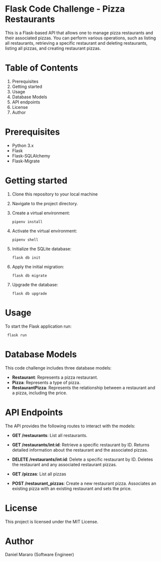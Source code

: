# Flask Code Challenge - Pizza Restaurants

This is a Flask-based API that allows one to manage pizza restaurants and their associated pizzas. You can perform various operations, such as listing all restaurants, retrieving a specific restaurant and deleting restaurants, listing all pizzas, and creating restaurant pizzas.

# Table of Contents
1. Prerequisites
2. Getting started
3. Usage
4. Database Models
5. API endpoints
6. License
7. Author


 # Prerequisites
- Python 3.x
- Flask
- Flask-SQLAlchemy
- Flask-Migrate

# Getting started
1. Clone this repository to your local machine
2. Navigate to the project directory.
3. Create a virtual environment:

       pipenv install
4. Activate the virtual environment:

       pipenv shell
5. Initialize the SQLite database:

       flask db init
6. Apply the initial migration:

       flask db migrate
7. Upgrade the database:

       flask db upgrade

# Usage
To start the Flask application run:

     flask run

# Database Models

This code challenge includes three database models:

- **Restaurant**: Represents a pizza restaurant.
- **Pizza**: Represents a type of pizza.
- **RestaurantPizza**: Represents the relationship between a restaurant and a pizza, including the price.     

# API Endpoints

The API provides the following routes to interact with the models:

- **GET /restaurants**: List all restaurants.

- **GET /restaurants/int:id**: Retrieve a specific restaurant by ID. Returns detailed information about the restaurant and the associated pizzas.

- **DELETE /restaurants/int:id**: Delete a specific restaurant by ID. Deletes the restaurant and any associated restaurant pizzas.

- **GET /pizzas**: List all pizzas

- **POST /restaurant_pizzas**: Create a new restaurant pizza. Associates an existing pizza with an existing restaurant and sets the price.

# License

This project is licensed under the MIT License.

# Author
Daniel Mararo (Software Engineer)